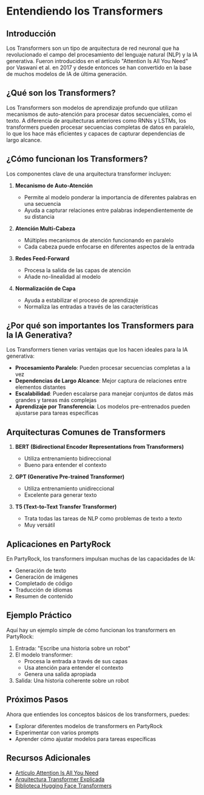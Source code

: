 # Entendiendo los Transformers

## Introducción

Los Transformers son un tipo de arquitectura de red neuronal que ha revolucionado el campo del procesamiento del lenguaje natural (NLP) y la IA generativa. Fueron introducidos en el artículo "Attention Is All You Need" por Vaswani et al. en 2017 y desde entonces se han convertido en la base de muchos modelos de IA de última generación.

## ¿Qué son los Transformers?

Los Transformers son modelos de aprendizaje profundo que utilizan mecanismos de auto-atención para procesar datos secuenciales, como el texto. A diferencia de arquitecturas anteriores como RNNs y LSTMs, los transformers pueden procesar secuencias completas de datos en paralelo, lo que los hace más eficientes y capaces de capturar dependencias de largo alcance.

## ¿Cómo funcionan los Transformers?

Los componentes clave de una arquitectura transformer incluyen:

1. **Mecanismo de Auto-Atención**
   - Permite al modelo ponderar la importancia de diferentes palabras en una secuencia
   - Ayuda a capturar relaciones entre palabras independientemente de su distancia

2. **Atención Multi-Cabeza**
   - Múltiples mecanismos de atención funcionando en paralelo
   - Cada cabeza puede enfocarse en diferentes aspectos de la entrada

3. **Redes Feed-Forward**
   - Procesa la salida de las capas de atención
   - Añade no-linealidad al modelo

4. **Normalización de Capa**
   - Ayuda a estabilizar el proceso de aprendizaje
   - Normaliza las entradas a través de las características

## ¿Por qué son importantes los Transformers para la IA Generativa?

Los Transformers tienen varias ventajas que los hacen ideales para la IA generativa:

- **Procesamiento Paralelo**: Pueden procesar secuencias completas a la vez
- **Dependencias de Largo Alcance**: Mejor captura de relaciones entre elementos distantes
- **Escalabilidad**: Pueden escalarse para manejar conjuntos de datos más grandes y tareas más complejas
- **Aprendizaje por Transferencia**: Los modelos pre-entrenados pueden ajustarse para tareas específicas

## Arquitecturas Comunes de Transformers

1. **BERT (Bidirectional Encoder Representations from Transformers)**
   - Utiliza entrenamiento bidireccional
   - Bueno para entender el contexto

2. **GPT (Generative Pre-trained Transformer)**
   - Utiliza entrenamiento unidireccional
   - Excelente para generar texto

3. **T5 (Text-to-Text Transfer Transformer)**
   - Trata todas las tareas de NLP como problemas de texto a texto
   - Muy versátil

## Aplicaciones en PartyRock

En PartyRock, los transformers impulsan muchas de las capacidades de IA:

- Generación de texto
- Generación de imágenes
- Completado de código
- Traducción de idiomas
- Resumen de contenido

## Ejemplo Práctico

Aquí hay un ejemplo simple de cómo funcionan los transformers en PartyRock:

1. Entrada: "Escribe una historia sobre un robot"
2. El modelo transformer:
   - Procesa la entrada a través de sus capas
   - Usa atención para entender el contexto
   - Genera una salida apropiada
3. Salida: Una historia coherente sobre un robot

## Próximos Pasos

Ahora que entiendes los conceptos básicos de los transformers, puedes:
- Explorar diferentes modelos de transformers en PartyRock
- Experimentar con varios prompts
- Aprender cómo ajustar modelos para tareas específicas

## Recursos Adicionales

- [Artículo Attention Is All You Need](https://arxiv.org/abs/1706.03762)
- [Arquitectura Transformer Explicada](https://jalammar.github.io/illustrated-transformer/)
- [Biblioteca Hugging Face Transformers](https://huggingface.co/docs/transformers/index) 
